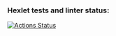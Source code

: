 ### Hexlet tests and linter status:
[![Actions Status](https://github.com/dmgreeen/frontend-project-44/actions/workflows/hexlet-check.yml/badge.svg)](https://github.com/dmgreeen/frontend-project-44/actions)